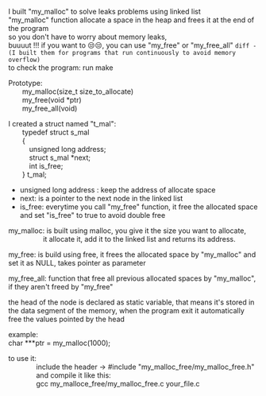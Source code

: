 
I built "my_malloc" to solve leaks problems using linked list\
"my_malloc" function allocate a space in the heap and frees it at the end of the program\
so you don't have to worry about memory leaks,\
buuuut !!! if you want to 😒😒, you can use "my_free" or "my_free_all" ```diff - (I built them for programs that run continuously to avoid memory overflow)```
\
to check the program:
	run make

Prototype: \
&emsp;&emsp;my_malloc(size_t size_to_allocate) \
&emsp;&emsp;my_free(void *ptr) \
&emsp;&emsp;my_free_all(void)

I created a struct named "t_mal": \
    &emsp;&emsp;typedef struct s_mal\
    &emsp;&emsp;{\
	    &emsp;&emsp;&emsp;unsigned long address;\
	    &emsp;&emsp;&emsp;struct s_mal *next;\
	    &emsp;&emsp;&emsp;int is_free;\
    &emsp;&emsp;} t_mal;

- unsigned long address : keep the address of allocate space
- next: is a pointer to the next node in the linked list
- is_free: everytime you call "my_free" function, it free the allocated space and set "is_free" to true to avoid double free


my_malloc: is built using malloc, you give it the size you want to allocate, \
&emsp;&emsp;&emsp;&emsp;&emsp;it allocate it, add it to the linked list and returns its address.

my_free:   is build using free, it frees the allocated space by "my_malloc" and set it as NULL, takes pointer as parameter

my_free_all: function that free all previous allocated spaces by "my_malloc", if they aren't freed by "my_free"

the head of the node is declared as static variable, that means it's stored in the data segment of the memory,
when the program exit it automatically free the values pointed by the head

example:    
    char ***ptr = my_malloc(1000);


to use it: \
&emsp;&emsp;&emsp;&emsp;include the header -> #include "my_malloc_free/my_malloc_free.h" \
&emsp;&emsp;&emsp;&emsp;and compile it like this: \
&emsp;&emsp;&emsp;&emsp;gcc my_malloce_free/my_malloc_free.c your_file.c
